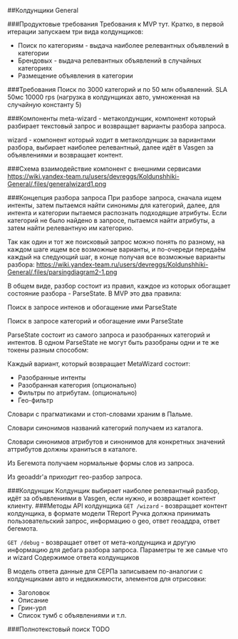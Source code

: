 ##Колдунщики General

###Продуктовые требования
Требования к MVP тут. Кратко, в первой итерации запускаем три вида колдунщиков:
- Поиск по категориям - выдача наиболее релевантных объявлений в категории
- Брендовых - выдача релевантных объявлений в случайных категориях
- Размещение объявления в категории

###Требования
Поиск по 3000 категорий и по 50 млн объявлений.
SLA 50мс
10000 rps (нагрузка в колдунщиках авто, умноженная на случайную константу 5)

###Компоненты
meta-wizard - метаколдунщик, компонент который разбирает текстовый запрос и возвращает варианты разбора запроса.

wizard - компонент который ходит в метаколдунщик за вариантами разбора, выбирает наиболее релевантный, далее идёт в Vasgen за объявлениями и возвращает контент.

###Схема взаимодействие компонент с внешними сервисами
https://wiki.yandex-team.ru/users/devreggs/Koldunshhiki-General/.files/generalwizard1.png

###Концепция разбора запроса
При разборе запроса, сначала ищем интенты, затем пытаемся найти синонимы для категорий, далее, для интента и категории пытаемся распознать подходящие атрибуты. Если категорий не было найдено в запросе, пытаемся найти атрибуты, а затем найти релевантную им категорию.

Так как один и тот же поисковый запрос можно понять по разному, на каждом шаге ищем все возможные варианты, и по-очереди передаём каждый на следующий шаг, в конце получая все возможные варианты разбора:
https://wiki.yandex-team.ru/users/devreggs/Koldunshhiki-General/.files/parsingdiagram2-1.png

В общем виде, разбор состоит из правил, каждое из которых обогащает состояние разбора - ParseState. В MVP это два правила:

Поиск в запросе интенов и обогащение ими ParseState

Поиск в запросе категорий и обогащение ими ParseState

ParseState состоит из самого запроса и разобранных категорий и интентов. В одном ParseState не могут быть разобраны одни и те же токены разным способом:

Каждый вариант, который возвращает MetaWizard состоит:
- Разобранные интенты
- Разобранная категория (опционально)
- Фильтры по атрибутам. (опционально)
- Гео-фильтр

Словари с прагматиками и стоп-словами храним в Пальме.

Словари синонимов названий категорий получаем из каталога.

Словари синонимов атрибутов и синонимов для конкретных значений аттрибутов должны храниться в каталоге.

Из Бегемота получаем нормальные формы слов из запроса.

Из geoaddr'а приходит гео-разбор запроса.

###Колдунщик
Колдунщик выбирает наиболее релевантный разбор, идёт за объявлениями в Vasgen, если нужно, и возвращает контент клиенту.
###Методы API колдунщика
`GET /wizard` - возвращает контент колдунщика, в формате модели TReport
Ручка должна принимать пользовательский запрос, информацию о geo, ответ геоаддра, ответ бегемота.

`GET /debug` - возвращает ответ от мета-колдунщика и другую информацию для дебага разбора запроса. Параметры те же самые что и wizard
Содержимое ответа колдунщиков

В модель ответа данные для СЕРПа записываем по-аналогии с колдунщиками авто и недвижимости, элементов для отрисовки:
- Заголовок
- Описание
- Грин-урл
- Список тумб с объявлениями
и т.п.

###Полнотекстовый поиск
TODO